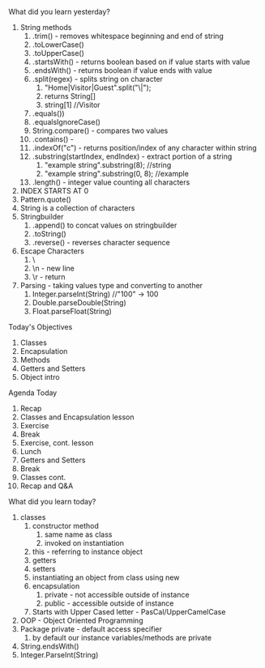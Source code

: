 What did you learn yesterday?

1. String methods
   1. .trim() - removes whitespace beginning and end of string
   2. .toLowerCase()
   3. .toUpperCase()
   4. .startsWith() - returns boolean based on if value starts with value
   5. .endsWith() - returns boolean if value ends with value
   6. .split(regex) - splits string on character
      1. "Home|Visitor|Guest".split("\\|");
      2. returns String[]
      3. string[1] //Visitor
   7. .equals())
   8. .equalsIgnoreCase()
   9.  String.compare() - compares two values 
   10. .contains() - 
   11. .indexOf("c") - returns position/index of any character within string
   12. .substring(startIndex, endIndex) - extract portion of a string
       1.  "example string".substring(8); //string
       2.  "example string".substring(0, 8); //example
   13. .length() - integer value counting all characters
2. INDEX STARTS AT 0
3. Pattern.quote()
4. String is a collection of characters
5. Stringbuilder
   1. .append() to concat values on stringbuilder
   2. .toString()
   3. .reverse() - reverses character sequence
6. Escape Characters
   1. \
   2. \n - new line
   3. \r - return
7. Parsing - taking values type and converting to another
   1. Integer.parseInt(String) //"100" -> 100
   2. Double.parseDouble(String)
   3. Float.parseFloat(String)


Today's Objectives

1. Classes
2. Encapsulation
3. Methods
4. Getters and Setters
5. Object intro

Agenda Today

1. Recap
2. Classes and Encapsulation lesson
3. Exercise
4. Break
5. Exercise, cont. lesson
6. Lunch
7. Getters and Setters
8. Break
9. Classes cont.
10. Recap and Q&A 


What did you learn today?

1. classes
   1. constructor method
      1. same name as class
      2. invoked on instantiation
   2. this - referring to instance object
   3. getters
   4. setters
   5. instantiating an object from class using new
   6. encapsulation
      1. private - not accessible outside of instance
      2. public - accessible outside of instance
   7. Starts with Upper Cased letter - PasCal/UpperCamelCase
2. OOP - Object Oriented Programming
3. Package private - default access specifier
   1. by default our instance variables/methods are private
4. String.endsWith()
5. Integer.ParseInt(String)